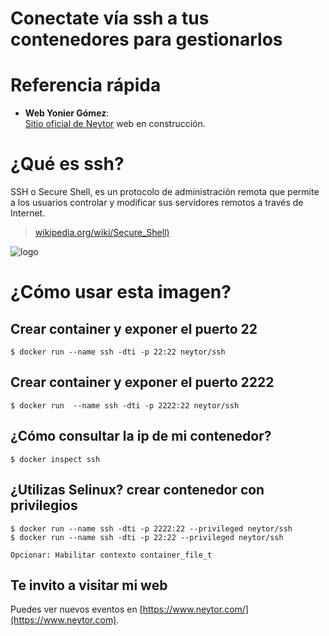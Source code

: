 Conectate vía ssh a tus contenedores para gestionarlos
======================================================

# Referencia rápida

-	**Web Yonier Gómez**:  
	[Sitio oficial de Neytor](https://www.neytor.com/) web en construcción.
  
# ¿Qué es  ssh?

SSH o Secure Shell, es un protocolo de administración remota que permite a los usuarios controlar y modificar sus servidores remotos a través de Internet. 

> [wikipedia.org/wiki/Secure_Shell)](https://es.wikipedia.org/wiki/Secure_Shell)

![logo](https://miro.medium.com/max/544/0*mqE9-fHbs78SweX_.png)


# ¿Cómo usar esta imagen?

## Crear container y exponer el puerto 22

```console
$ docker run --name ssh -dti -p 22:22 neytor/ssh
```
## Crear container y exponer el puerto 2222

```console
$ docker run  --name ssh -dti -p 2222:22 neytor/ssh
```
## ¿Cómo consultar la ip de mi contenedor?

```console
$ docker inspect ssh
```

## ¿Utilizas Selinux? crear contenedor con privilegios

```console
$ docker run --name ssh -dti -p 2222:22 --privileged neytor/ssh
$ docker run --name ssh -dti -p 22:22 --privileged neytor/ssh

Opcionar: Habilitar contexto container_file_t
```

## Te invito a visitar mi web
Puedes ver nuevos eventos en [https://www.neytor.com/](https://www.neytor.com).
